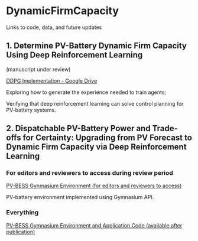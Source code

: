 # DynamicFirmCapacity
Links to code, data, and future updates

## 1. Determine PV-Battery Dynamic Firm Capacity Using Deep Reinforcement Learning 
(manuscript under review)

[DDPG Implementation - Google Drive](https://drive.google.com/drive/folders/1DZXO5jOYUaedVy_0DdGIbAHkPeMiu7DW?usp=share_link)

Exploring how to generate the experience needed to train agents;

Verifying that deep reinforcement learning can solve control planning for PV-battery systems.

## 2. Dispatchable PV-Battery Power and Trade-offs for Certainty: Upgrading from PV Forecast to Dynamic Firm Capacity via Deep Reinforcement Learning 

### For editors and reviewers to access during review period
[PV-BESS Gynmasium Environment (for editors and reviewers to access)](https://github.com/Nero51908/pv-bess-dfc-review/tree/main)

PV-battery environment implemented using Gymnasium API.

### Everything
[PV-BESS Gymnasium Environment and Application Code (available after publication)](https://github.com/Nero51908/pv-bess-dfc/tree/dev)
